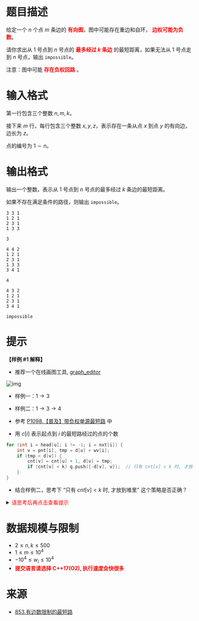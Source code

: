 # 题目描述

给定一个 $n$ 个点 $m$ 条边的 **<font color="#FF0000">有向图</font>**，图中可能存在重边和自环， **<font color="#FF0000">边权可能为负数</font>**。

请你求出从 $1$ 号点到 $n$ 号点的 **<font color="#FF0000">最多经过 $k$ 条边</font>** 的最短距离，如果无法从 $1$ 号点走到 $n$ 号点，输出 `impossible`。

注意：图中可能 **<font color="#FF0000">存在负权回路</font>** 。

# 输入格式

第一行包含三个整数 $n,m,k$。

接下来 $m$ 行，每行包含三个整数 $x,y,z$，表示存在一条从点 $x$ 到点 $y$ 的有向边，边长为 $z$。

点的编号为 $1 \sim n$。

# 输出格式

输出一个整数，表示从 $1$ 号点到 $n$ 号点的最多经过 $k$ 条边的最短距离。

如果不存在满足条件的路径，则输出 `impossible`。

```input1
3 3 1
1 2 1
2 3 1
1 3 3
```

```output1
3
```

```input2
4 4 2
1 2 1
2 3 1
1 3 3
3 4 1
```

```output2
4
```

```input3
4 3 2
1 2 1
2 3 1
3 4 1
```

```output3
impossible
```

# 提示
**【样例 #1 解释】**
* 推荐一个在线画图工具, [graph_editor](https://csacademy.com/app/graph_editor/)

![img](file://样例.png)

* 样例一：$1 \rightarrow 3$
* 样例二：$1 \rightarrow 3 \rightarrow 4$

* 参考 [P1098.【普及】带负权单源最短路](http://gzezoi.cn/d/gzezoi2023/p/P1098) 中
* 用 $c[i]$ 表示起点到 $i$ 的最短路经过的点的个数

```c++
for (int i = head[u]; i != -1; i = nxt[i]) {
    int v = pnt[i], tmp = d[u] + wv[i];
    if (tmp < d[v]) {
        cnt[v] = cnt[u] + 1, d[v] = tmp;
        if (cnt[v] < k) q.push({-d[v], v});  // 只有 cnt[v] < k 时, 才放到堆里
    }
}
```

* 结合样例二，思考下 “只有 $cnt[v] < k$ 时, 才放到堆里” 这个策略是否正确？


<details>
<summary><font color="#FF0000">请思考后再点击查看提示</font></summary>

* $d[v][c]$ 表示从起点到 $v$ 恰好经过 $c$ 条边的最短路，那么有
$$
d[v][c] = min\{d[u][c - 1] + w(u, v)\ | u 到 v 有一条边 \};
$$

```c++
int d[N][N];  // d[i][j] 表示从起点 s 到 i, 刚好经过 j 条边的最短距离

void spfa(int s) {
    for (int i = 1; i <= n; i++) for (int j = 0; j <= k; j++) d[i][j] = INF;
    d[s][0] = 0;
    for (int t = 1; t <= k; t++) {
        for (int u = 1; u <= n; u++) if (d[u][t - 1] != INF) {
            repe (i, u) {
                int v = pnt[i], tmp = d[u][t - 1] + wv[i];
                if (tmp < d[v][t]) d[v][t] = tmp;
            }
        }
    }
}
```

</details>

# 数据规模与限制
* $2 \leq n, k \leq 500$
* $1 \leq m \leq 10^4$
* $-10^4 \leq w_i \leq 10^4$
* **<font color="#FF0000">提交语言请选择 C++17(O2), 执行速度会快很多</font>**

# 来源
* [853.有边数限制的最短路](https://www.acwing.com/problem/content/855/)